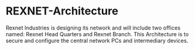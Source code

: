 # REXNET-Architecture
Rexnet Industries is designing its network and will include two offices named: Rexnet Head Quarters and Rexnet Branch. This Architecture is to secure and configure the central network PCs and intermediary devices. 
